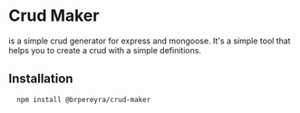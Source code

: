 # Crud Maker

is a simple crud generator for express and mongoose. It's a simple tool that helps you to create a crud with a simple definitions.

## Installation

```bash
  npm install @brpereyra/crud-maker
```
